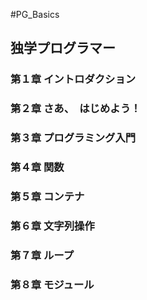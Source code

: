 #PG_Basics
## 独学プログラマー
### 第１章 イントロダクション
### 第２章 さあ、　はじめよう！
### 第３章 プログラミング入門
### 第４章 関数
### 第５章 コンテナ
### 第６章 文字列操作
### 第７章 ループ
### 第８章 モジュール





